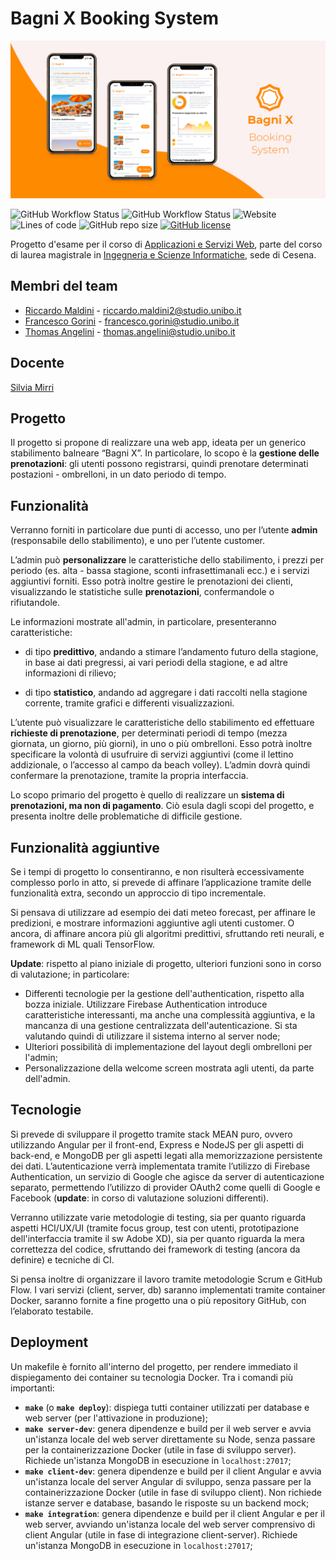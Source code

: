 # Bagni X Booking System
![Contribution guidelines for this project](docs/assets/github-banner.png)

![GitHub Workflow Status](https://img.shields.io/github/workflow/status/ASW-Project-Team/Bagni-X-Booking-System/Docker%20Compose%20CI?label=Docker%20Compose%20CI%20Build)
![GitHub Workflow Status](https://img.shields.io/github/workflow/status/ASW-Project-Team/Bagni-X-Booking-System/Angular%20CD?label=Angular%20GH%20Pages%20CD)
![Website](https://img.shields.io/website?label=GH%20Pages%20demo%20site&url=https%3A%2F%2Fasw-project-team.github.io%2FBagni-X-Booking-System)
![Lines of code](https://img.shields.io/tokei/lines/github/ASW-Project-Team/Bagni-X-Booking-System)
![GitHub repo size](https://img.shields.io/github/repo-size/ASW-Project-Team/Bagni-X-Booking-System)
[![GitHub license](https://img.shields.io/github/license/ASW-Project-Team/Bagni-X-Booking-System)](https://github.com/ASW-Project-Team/Bagni-X-Booking-System/blob/master/LICENSE)



Progetto d'esame per il corso di [Applicazioni e Servizi Web](https://www.unibo.it/it/didattica/insegnamenti/insegnamento/2020/412604), parte del corso di laurea magistrale in [Ingegneria e Scienze Informatiche](https://corsi.unibo.it/magistrale/IngegneriaScienzeInformatiche), sede di Cesena.


## Membri del team
 - [Riccardo Maldini](https://github.com/maldins46) - [riccardo.maldini2@studio.unibo.it](riccardo.maldini2@studio.unibo.it)
 - [Francesco Gorini](https://github.com/francescogorini) - [francesco.gorini@studio.unibo.it](francesco.gorini@studio.unibo.it)
 - [Thomas Angelini](https://github.com/ThomasAngeliniUnibo) - [thomas.angelini@studio.unibo.it](thomas.angelini@studio.unibo.it)
    
## Docente 
[Silvia Mirri](https://www.unibo.it/sitoweb/silvia.mirri)
 
## Progetto
Il progetto si propone di realizzare una web app, ideata per un generico stabilimento balneare “Bagni X”. In particolare, lo scopo è la **gestione delle prenotazioni**: gli utenti possono registrarsi, quindi prenotare determinati postazioni - ombrelloni, in un dato periodo di tempo.

## Funzionalità
Verranno forniti in particolare due punti di accesso, uno per l’utente **admin** (responsabile dello stabilimento), e uno per l’utente customer.

L’admin può **personalizzare** le caratteristiche dello stabilimento, i prezzi per periodo (es. alta - bassa stagione, sconti infrasettimanali ecc.) e i servizi aggiuntivi forniti. Esso potrà inoltre gestire le prenotazioni dei clienti, visualizzando le statistiche sulle **prenotazioni**, confermandole o rifiutandole. 

Le informazioni mostrate all'admin, in particolare, presenteranno caratteristiche:

 - di tipo **predittivo**, andando a stimare l’andamento futuro della stagione, in base ai dati pregressi, ai vari periodi della stagione, e ad altre informazioni di rilievo;

 - di tipo **statistico**, andando ad aggregare i dati raccolti nella stagione corrente, tramite grafici e differenti visualizzazioni.

L’utente può visualizzare le caratteristiche dello stabilimento ed effettuare **richieste di prenotazione**, per determinati periodi di tempo (mezza giornata, un giorno, più giorni), in uno o più ombrelloni. Esso potrà inoltre specificare la volontà di usufruire di servizi aggiuntivi (come il lettino addizionale, o l’accesso al campo da beach volley). L’admin dovrà quindi confermare la prenotazione, tramite la propria interfaccia.

Lo scopo primario del progetto è quello di realizzare un **sistema di prenotazioni, ma non di pagamento**. Ciò esula dagli scopi del progetto, e presenta inoltre delle problematiche di difficile gestione.

## Funzionalità aggiuntive
Se i tempi di progetto lo consentiranno, e non risulterà eccessivamente complesso porlo in atto, si prevede di affinare l’applicazione tramite delle funzionalità extra, secondo un approccio di tipo incrementale. 

Si pensava di utilizzare ad esempio dei dati meteo forecast, per affinare le predizioni, e mostrare informazioni aggiuntive agli utenti customer. O ancora, di affinare ancora più gli algoritmi predittivi, sfruttando reti neurali, e framework di ML quali TensorFlow.

**Update**: rispetto al piano iniziale di progetto, ulteriori funzioni sono in corso di valutazione; in particolare:
 - Differenti tecnologie per la gestione dell'authentication, rispetto alla bozza iniziale. Utilizzare Firebase Authentication introduce caratteristiche interessanti, ma anche una complessità aggiuntiva, e la mancanza di una gestione centralizzata dell'autenticazione. Si sta valutando quindi di utilizzare il sistema interno al server node;
 - Ulteriori possibilità di implementazione del layout degli ombrelloni per l'admin;
 - Personalizzazione della welcome screen mostrata agli utenti, da parte dell'admin.

## Tecnologie
Si prevede di sviluppare il progetto tramite stack MEAN puro, ovvero utilizzando Angular per il front-end, Express e NodeJS per gli aspetti di back-end, e MongoDB per gli aspetti legati alla memorizzazione persistente dei dati. L’autenticazione verrà implementata tramite l’utilizzo di Firebase Authentication, un servizio di Google che agisce da server di autenticazione separato, permettendo l’utilizzo di provider OAuth2 come quelli di Google e Facebook (**update**: in corso di valutazione soluzioni differenti). 

Verranno utilizzate varie metodologie di testing, sia per quanto riguarda aspetti HCI/UX/UI (tramite focus group, test con utenti, prototipazione dell'interfaccia tramite il sw Adobe XD), sia per quanto riguarda la mera correttezza del codice, sfruttando dei framework di testing (ancora da definire) e tecniche di CI.

Si pensa inoltre di organizzare il lavoro tramite metodologie Scrum e GitHub Flow. I vari servizi (client, server, db) saranno implementati tramite container Docker, saranno fornite a fine progetto una o più repository GitHub, con l’elaborato testabile.

## Deployment
Un makefile è fornito all'interno del progetto, per rendere immediato il dispiegamento dei container su tecnologia Docker. Tra i comandi più importanti:
- **`make`** (o **`make deploy`**): dispiega tutti container utilizzati per database e web server (per l'attivazione in produzione);
- **`make server-dev`**: genera dipendenze e build per il web server e avvia un'istanza locale del web server direttamente su Node, senza passare per la containerizzazione Docker (utile in fase di sviluppo server). Richiede un'istanza MongoDB in esecuzione in `localhost:27017`;
- **`make client-dev`**: genera dipendenze e build per il client Angular e avvia un'istanza locale del server Angular di sviluppo, senza passare per la containerizzazione Docker (utile in fase di sviluppo client). Non richiede istanze server e database, basando le risposte su un backend mock;
- **`make integration`**: genera dipendenze e build per il client Angular e per il web server, avviando un'istanza locale del web server comprensivo di client Angular (utile in fase di integrazione client-server). Richiede un'istanza MongoDB in esecuzione in `localhost:27017`;

